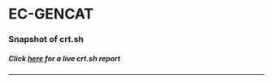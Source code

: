 # EC-GENCAT
### Snapshot of crt.sh
##### Click [here](https://crt.sh/?q=AFCA33DAC544389E3D230DB12AD8BA3EE7C1A9E4CCF0CAFFD7E16C2A2F35CEE5) for a live crt.sh report

---
